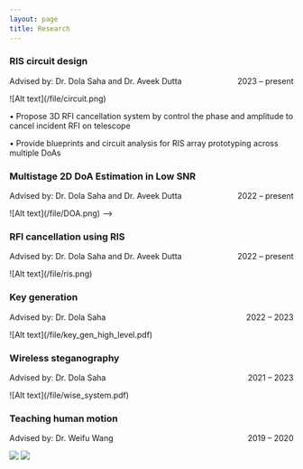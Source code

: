 ```yaml
---
layout: page
title: Research
---
```


<!-- **Not Pure Poole** is a simple, beautiful, and powerful Jekyll theme for blogs. It is built on [Poole](https://github.com/poole/poole) and [Pure](https://purecss.io/).

For more information about Not Pure Poole, please browse the [README](https://github.com/vszhub/not-pure-poole) file.


[Email](mailto://xwei4@albany.edu)  /  [Google Scholar](https://scholar.google.com/citations?user=k_yYzV4AAAAJ&hl=en)  /  [Linkedin](https://www.linkedin.com/in/xue-wei-752275231/)  /  CV
 -->
 

<!-- <h2>Research</h2> -->

<h3>RIS circuit design </h3>
  <p style="text-align:left;">
        Advised by: Dr. Dola Saha and Dr. Aveek Dutta 
       <span style="float:right;">
        2023 – present
       </span>
  </p>
  ![Alt text](/file/circuit.png)
<!--   <img src="/file/DOA.png" width="200"> -->
  <p> • Propose 3D RFI cancellation system by control the phase and amplitude to cancel incident RFI on telescope</p>
  <p> • Provide blueprints and circuit analysis for RIS array prototyping across multiple DoAs</p>

<h3>Multistage 2D DoA Estimation in Low SNR</h3>
  <p style="text-align:left;">
        Advised by: Dr. Dola Saha and Dr. Aveek Dutta 
       <span style="float:right;">
        2022 – present
       </span>
  </p>
  ![Alt text](/file/DOA.png)
<!--   <img src="/file/DOA.png" width="200"> -->
<!--   <p> • Propose a three stage algorithm that methodically exploits digital beamforming, creates virtual subarrays, inspects multiple options and        --> -->
<!-- <!--   introduces clustering to estimate the DoA in low SNRs</p> -->

<h3>RFI cancellation using RIS</h3>
  <p style="text-align:left;">
        Advised by: Dr. Dola Saha and Dr. Aveek Dutta 
       <span style="float:right;">
        2022 – present
       </span>
  </p>
<!--   ![Alt text](/file/wise_system.pdf) -->
![Alt text](/file/ris.png)
<!--   ![Alt text](/file/wise_system.pdf) -->
<!--   <p> • Estimate incident RFI of the telescope and configure Reconfigurable Intelligent Surface(number, spacing, etc.)</p>
  <p> • Find the solution of amplitude and phase of each element of RIS to reflect incident RFI of RIS in order to cancel RFI in the telescope</p> -->

<h3>Key generation</h3>
<!--   <p> Advised by: Dr. Dola Saha 2022 – 2023</p>  -->
  <p style="text-align:left;">
      Advised by: Dr. Dola Saha 
     <span style="float:right;">
      2022 – 2023
     </span>
  </p>
  ![Alt text](/file/key_gen_high_level.pdf)
<!--   <p> • Propose a Key Generation model using neural networks from wireless Channels</p>
  <p> • Extract the implicit features of channel in a compressed form to derive keys with high KGR and low KDR</p>
 -->
<h3>Wireless steganography</h3>
<!--   <p> Advised by: Dr. Dola Saha 2021 – 2023</p>  -->
 <p style="text-align:left;">
      Advised by: Dr. Dola Saha 
     <span style="float:right;">
      2021 – 2023
     </span>
  </p>
  ![Alt text](/file/wise_system.pdf)
<!--  <p> • Design a complex-valued neural network to hide the transmission of secret signals</p>
 <p> • This method has nothing to do with any properties of the covert signal (such as waveform or modulation order)</p>
 <p> • Use complex-valued neural networks, which is more powerful and has a faster learning speed than real-valued neural network</p>
 <p> • Transmit signals over the air and apply the transfer learning method to retrain the model again to further optimize the system and get a lower bit error rate </p> -->

<h3>Teaching human motion</h3>
<!--  <p> Advised by: Dr. Weifu Wang 2019 – 2020</p>  -->
 <p style="text-align:left;">
      Advised by: Dr. Weifu Wang 
     <span style="float:right;">
      2019 – 2020
     </span>
</p>

<!--  ![Alt text](/file/IMG_3674-2-2-2_AdobeExpress.gif) -->
<!-- <p style="text-align:left;">
      <img src="/file/IMG_3668_MOV_AdobeExpress.gif" width="150"> 
     <span style="float:right;">
      <img src="/file/IMG_3668_MOV_AdobeExpress.gif" width="150">
     </span>
</p> -->
 <p><img src="/file/IMG_3668_MOV_AdobeExpress.gif" width="400"> <img src="/file/IMG_3674_MOV_AdobeExpress.gif" width="400"> </p>
<!--  < img style="width:30%;" src="/file/IMG_3668_MOV_AdobeExpress.gif"> &nbsp&nbsp < img style="width:30%;" src="/file/IMG_3668_MOV_AdobeExpress.gif"> -->

<!--  <p float="left">
  <img src="/file/IMG_3668_MOV_AdobeExpress.gif" width="100" />
  <img src="/file/IMG_3674_MOV_AdobeExpress.gif" width="100" /> 
</p>
<img src = "/file/IMG_3668_MOV_AdobeExpress.gif" width ="100" /> <img src = "/file/IMG_3674_MOV_AdobeExpress.gif" width ="100" /> -->
<!-- ![alt](/file/IMG_3668_MOV_AdobeExpress.gif) | ![alt](/file/IMG_3668_MOV_AdobeExpress.gif)
<tr>
    <td> <img src="/file/IMG_3668_MOV_AdobeExpress.gif" alt="Drawing" style="width: 250px;"/> </td>
    <td> <img src="/file/IMG_3668_MOV_AdobeExpress.gif" alt="Drawing" style="width: 250px;"/> </td>
</tr>
|![alt](/file/IMG_3668_MOV_AdobeExpress.gif) | ![alt](/file/IMG_3668_MOV_AdobeExpress.gif) -->
<!-- https://user-images.githubusercontent.com/99225857/209892872-baae0b1d-4e83-4278-b8a4-aaac10cae0eb.mov -->



<!-- <center class="half">
    <img src="/file/IMG_3668_MOV_AdobeExpress.gif" width="100"/><img src="/file/IMG_3668_MOV_AdobeExpress.gif" width="100"/>
</center>
<figure class="third">
    <img src="/file/IMG_3668_MOV_AdobeExpress.gif" width="200"/><img src="/file/IMG_3668_MOV_AdobeExpress.gif" width="200"/>
</figure>
   -->
 

 
 
 
 

